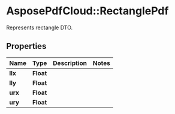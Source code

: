 ﻿# AsposePdfCloud::RectanglePdf
Represents rectangle DTO.

## Properties
Name | Type | Description | Notes
------------ | ------------- | ------------- | -------------
**llx** | **Float** |  | 
**lly** | **Float** |  | 
**urx** | **Float** |  | 
**ury** | **Float** |  | 


